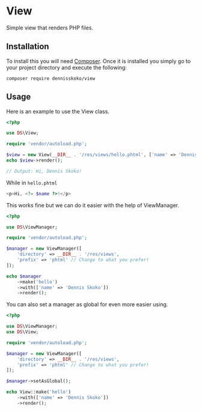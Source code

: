 # View
Simple view that renders PHP files.

## Installation
To install this you will need [Composer](https://getcomposer.org/).
Once it is installed you simply go to your project directory and execute the following:
```
composer require dennisskoko/view
```

## Usage
Here is an example to use the View class.
```php
<?php

use DS\View;

require 'vendor/autoload.php';

$view = new View(__DIR__ . '/res/views/hello.phtml', ['name' => 'Dennis Skoko']);
echo $view->render();

// Output: Hi, Dennis Skoko!
```

While in `hello.phtml`
```php
<p>Hi, <?= $name ?>!</p>
```

This works fine but we can do it easier with the help of ViewManager.

```php
<?php

use DS\ViewManager;

require 'vendor/autoload.php';

$manager = new ViewManager([
    'directory' => __DIR__ . '/res/views',
    'prefix' => 'phtml' // Change to what you prefer!
]);

echo $manager
    ->make('hello')
    ->with(['name' => 'Dennis Skoko'])
    ->render();
```

You can also set a manager as global for even more easier using.

```php
<?php

use DS\ViewManager;
use DS\View;

require 'vendor/autoload.php';

$manager = new ViewManager([
    'directory' => __DIR__ . '/res/views',
    'prefix' => 'phtml' // Change to what you prefer!
]);

$manager->setAsGlobal();

echo View::make('hello')
    ->with(['name' => 'Dennis Skoko'])
    ->render();
```
